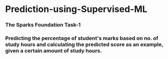 # Prediction-using-Supervised-ML

### The Sparks Foundation Task-1
### Predicting the percentage of student's marks based on no. of study hours and calculating the predicted score as an example, given a certain amount of study hours.
